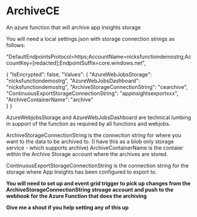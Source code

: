# ArchiveCE

An azure function that will archive app insights storage

You will need a local settings.json with storage connection strings as follows:

"DefaultEndpointsProtocol=https;AccountName=nicksfunctiondemostrg;AccountKey=[redacted];EndpointSuffix=core.windows.net",

{
  "IsEncrypted": false,
  "Values": {
    "AzureWebJobsStorage": "nicksfunctiondemostrg",
    "AzureWebJobsDashboard": "nicksfunctiondemostrg",
    "ArchiveStorageConnectionString": "cearchive",
    "ContinuousExportStorageConnectionString": "appinsightsexportxxx",
    "ArchiveContainerName": "archive"    
  }
}

AzureWebjobsStorage and AzureWebJobsDashboard are technical lumbing in support of the function as required by all functions and webjobs. 

ArchiveStorageConnectionString is the connection string for where you want to the data to be archived to. (I have this as a blob only storage service - which supports archive)
ArchiveContainerName is the contaier within the Archive Storage account where the archives are stored.

ContinuousExportStorageConnectionString is the connection string for the storage where App Insights has been configured to export to.

**You will need to set up and event grid trigger to pick up changes from the ArchiveStorageConnectionString stroage account and push to the webhook for the Azure Function that does the archiving**

**Give me a shout if you help setting any of this up**
